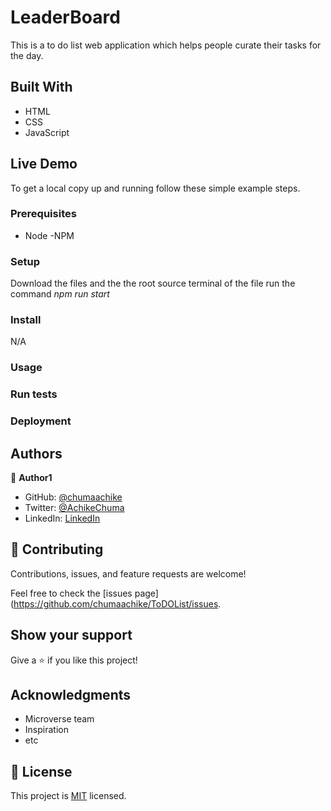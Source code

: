 # LeaderBoard

 This is a to do list web application which helps people curate their tasks for the day.


## Built With

- HTML
- CSS
- JavaScript


## Live Demo 







To get a local copy up and running follow these simple example steps.

### Prerequisites
 - Node
 -NPM

### Setup
Download the files and the the root source terminal of the file run the command *npm run start*

### Install
N/A

### Usage

### Run tests

### Deployment



## Authors

👤 **Author1**

- GitHub: [@chumaachike](https://github.com/chumaachike)
- Twitter: [@AchikeChuma](https://twitter.com/AchikeChuma)
- LinkedIn: [LinkedIn](https://www.linkedin.com/in/edward-achike-903432111/)


## 🤝 Contributing

Contributions, issues, and feature requests are welcome!

Feel free to check the [issues page](https://github.com/chumaachike/ToDOList/issues.

## Show your support

Give a ⭐️ if you like this project!

## Acknowledgments

- Microverse team
- Inspiration
- etc

## 📝 License

This project is [MIT](https://github.com/chumaachike/ToDOList/MIT.md) licensed.
